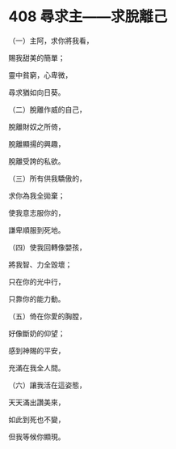 # 408 尋求主——求脫離己

（一）主阿，求你將我看，

賜我甜美的簡單；

靈中貧窮，心卑微，

尋求猶如向日葵。

（二）脫離作威的自己，

脫離財奴之所倚，

脫離顯揚的興趣，

脫離受誇的私欲。

（三）所有供我驕傲的，

求你為我全拋棄；

使我意志服你的，

謙卑順服到死地。

（四）使我回轉像嬰孩，

將我智、力全毀壞；

只在你的光中行，

只靠你的能力動。

（五）倚在你愛的胸膛，

好像斷奶的仰望；

感到神賜的平安，

充滿在我全人間。

（六）讓我活在這姿態，

天天滿出讚美來，

如此到死也不變，

但我等候你顯現。

